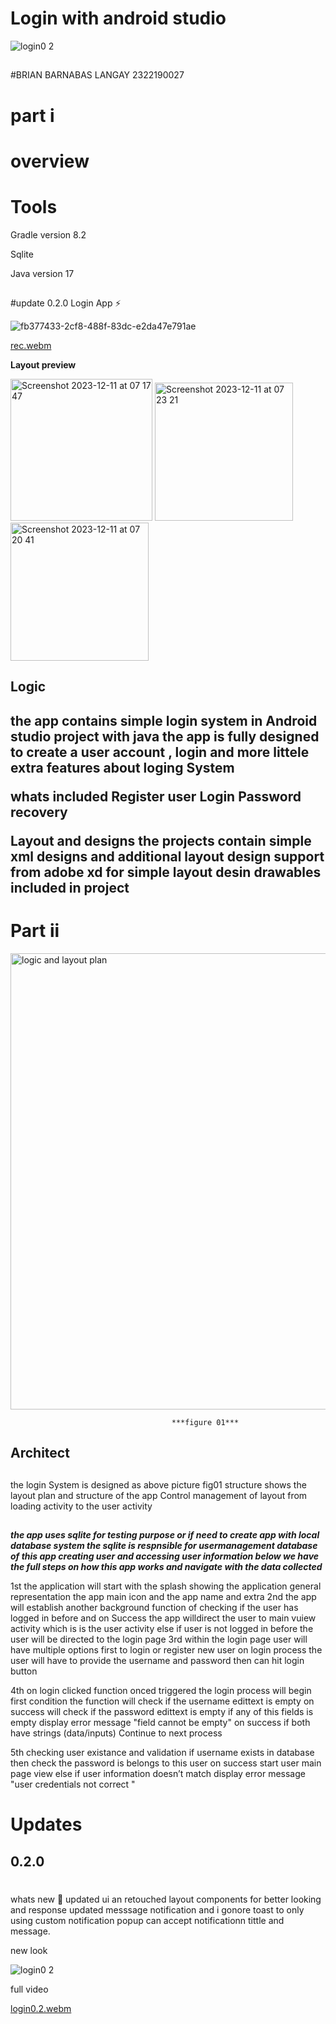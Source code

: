 # Login with android studio

![login0 2](https://github.com/brianlangay4/Login/assets/67788456/bff0e09e-8976-45ff-b34e-7da240e90d60)

##
#BRIAN BARNABAS LANGAY
2322190027
##

#  part i


<h1>overview<h1/>

#  Tools
<p>
Gradle version 8.2
<p/>
  <p>
    Sqlite
  </p>
<P>
  Java version 17
</P>

##

#update 0.2.0 Login App ⚡️

![fb377433-2cf8-488f-83dc-e2da47e791ae](https://github.com/brianlangay4/Login/assets/67788456/c16db399-4011-4d02-8ce3-72f533722686)


[rec.webm](https://github.com/brianlangay4/Login/assets/67788456/7a6ca0e1-78a3-4fb0-bf53-525a2808aa93)

**Layout preview**

<img width="227" alt="Screenshot 2023-12-11 at 07 17 47" src="https://github.com/brianlangay4/Login/assets/67788456/e5ff6f8e-c61a-4813-a119-4106b20f755b">


<img width="221" alt="Screenshot 2023-12-11 at 07 23 21" src="https://github.com/brianlangay4/Login/assets/67788456/18e814fb-7bad-4ecd-addb-7291b4d4ec68">


<img width="221" alt="Screenshot 2023-12-11 at 07 20 41" src="https://github.com/brianlangay4/Login/assets/67788456/df8c3d0c-d36a-4cc6-a25b-588c6f6b16ab">





<h2>Logic<h2/>
the app contains simple login system in Android studio project with java 
the app is fully designed to create a user account , login and more littele extra features about loging System 

whats included 
Register user
Login
Password recovery 


Layout and designs 
the projects contain simple xml designs and additional layout design  support from adobe xd for simple layout desin drawables included in project

#  Part ii


<img width="730" alt="logic and layout plan" src="https://github.com/brianlangay4/Login/assets/67788456/77e6cd7d-e67e-4112-8e62-4e742c9b4504">

                                        ***figure 01***

<h2>Architect<h2/>

##
the login System is designed as above picture fig01 structure 
shows the layout plan and structure of the app Control management of layout from loading activity to the user activity 
##

***the app uses sqlite for testing purpose or if need to create app with local database system the sqlite is respnsible for usermanagement database of this app creating user and accessing user information below we have the full steps on how this app works and navigate with the data collected***

1st the application will start with the splash showing the application general representation the app main icon and the app name and extra
2nd the app will establish another background function of checking if the user has logged in before and on Success the app willdirect the user to main vuiew activity 
which is is the user activity else if user is not logged in before the  user will be directed to the login page 
3rd within the login page user will have multiple options first to login or register new user on login process the user will have to provide the username and password then 
can hit login button 

4th on login clicked  function onced triggered the login process will begin first condition the function will check if the username edittext is empty on success 
will check if the password edittext is empty if any of this fields is empty display error message "field cannot be empty" on success if both have strings (data/inputs) 
Continue to next process

5th checking user existance and validation if username exists in database then check the password is belongs to this user on success start user main page view else
if user information doesn’t match display error message "user credentials not correct "


# Updates 
## 0.2.0
#
whats new 🚀
updated ui an retouched layout components for better looking and response
updated messsage notification and i gonore toast to only using custom notification popup
can accept notificationn tittle and message.

new look

![login0 2](https://github.com/brianlangay4/Login/assets/67788456/bff0e09e-8976-45ff-b34e-7da240e90d60)

full video

[login0.2.webm](https://github.com/brianlangay4/Login/assets/67788456/1a2a5f42-2abb-4172-bd1b-4e5c97a28b00)











